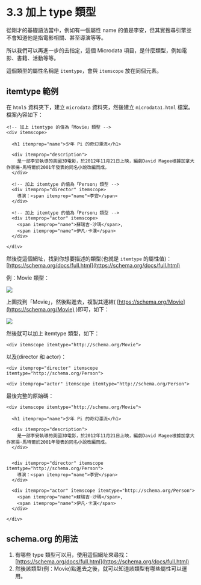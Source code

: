 # 3.3 加上 type 類型

從剛才的基礎語法當中，例如有一個屬性 name 的值是李安，但其實搜尋引擎並不會知道他是指電影相關、甚至導演等等。

所以我們可以再進一步的去指定，這個 Microdata 項目，是什麼類型，例如電影、書籍、活動等等。

這個類型的屬性名稱是 `itemtype`，會與 `itemscope` 放在同個元素。

## itemtype 範例

在 `html5` 資料夾下，建立 `microdata` 資料夾，然後建立 `microdata1.html` 檔案。檔案內容如下：

```markup
<!-- 加上 itemtype 的值為「Movie」類型 -->
<div itemscope>
  
  <h1 itemprop="name">少年 Pi 的奇幻漂流</h1>

  <div itemprop="description">
    是一部李安執導的美國3D電影，於2012年11月21日上映，編劇David Magee根據加拿大作家揚·馬特爾於2001年發表的同名小說改編而成。
  </div>

  <!-- 加上 itemtype 的值為「Person」類型 -->
  <div itemprop="director" itemscope>
    導演：<span itemprop="name">李安</span>
  </div>
  
  <!-- 加上 itemtype 的值為「Person」類型 -->
  <div itemprop="actor" itemscope>
    <span itemprop="name">蘇瑞吉·沙瑪</span>,
    <span itemprop="name">伊凡·卡漢</span>
  </div>

</div>
```

然後從這個網址，找到你想要描述的類型(也就是 `itemtype` 的屬性值)：[https://schema.org/docs/full.html](https://schema.org/docs/full.html)

例：Movie 類型：

![](../.gitbook/assets/microdata\_movie\_type\_2.png)

上圖找到「Movie」，然後點進去，複製其連結( [https://schema.org/Movie](https://schema.org/Movie) )即可，如下：

![](../.gitbook/assets/microdata\_movie\_type\_url\_1.png)



然後就可以加上 itemtype 類型，如下：

```markup
<div itemscope itemtype="http://schema.org/Movie">
```

以及(director 和 actor)：

```markup
<div itemprop="director" itemscope itemtype="http://schema.org/Person">

<div itemprop="actor" itemscope itemtype="http://schema.org/Person">
```





最後完整的原始碼：

```markup
<div itemscope itemtype="http://schema.org/Movie">

  <h1 itemprop="name">少年 Pi 的奇幻漂流</h1>

  <div itemprop="description">
    是一部李安執導的美國3D電影，於2012年11月21日上映，編劇David Magee根據加拿大作家揚·馬特爾於2001年發表的同名小說改編而成。
  </div>


  <div itemprop="director" itemscope itemtype="http://schema.org/Person">
    導演：<span itemprop="name">李安</span>
  </div>

  <div itemprop="actor" itemscope itemtype="http://schema.org/Person">
    <span itemprop="name">蘇瑞吉·沙瑪</span>,
    <span itemprop="name">伊凡·卡漢</span>
  </div>

</div>
```

## schema.org 的用法

1. 有哪些 type 類型可以用，使用這個網址來尋找：[https://schema.org/docs/full.html](https://schema.org/docs/full.html)
2. 然後該類型(例：Movie)點進去之後，就可以知道該類型有哪些屬性可以運用。

